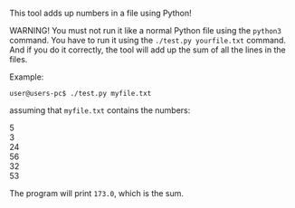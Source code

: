 This tool adds up numbers in a file using Python!

WARNING! You must not run it like a normal Python file using the `python3` command. You have to run it using the `./test.py yourfile.txt` command. And if you do it correctly, the tool will add up the sum of all the lines in the files. 

Example:

`user@users-pc$ ./test.py myfile.txt`

assuming that `myfile.txt` contains the numbers:  
  
5  
3  
24  
56  
32  
53  

The program will print 
`173.0`, which is the sum.
